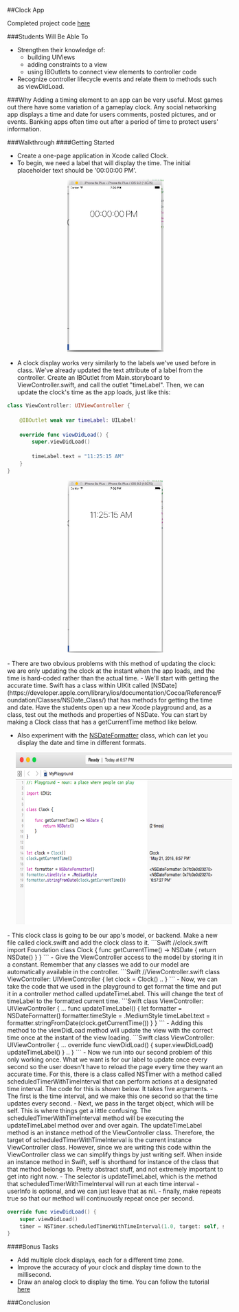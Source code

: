 ##Clock App

Completed project code [here]()

###Students Will Be Able To
- Strengthen their knowledge of:
  - building UIViews
  - adding constraints to a view
  - using IBOutlets to connect view elements to controller code
- Recognize controller lifecycle events and relate them to methods such as viewDidLoad.

###Why
Adding a timing element to an app can be very useful. Most games out there have some variation of a gameplay clock. Any social networking app displays a time and date for users comments, posted pictures, and or events. Banking apps often time out after a period of time to protect users' information.

###Walkthrough
####Getting Started
- Create a one-page application in Xcode called Clock. 
- To begin, we need a label that will display the time. The initial placeholder text should be '00:00:00 PM'.
<p align="center">
  <img src="images/clock-initial-view.png" height="400px" hspace="20">
</p>

- A clock display works very similarly to the labels we've used before in class. We've already updated the text attribute of a label from the controller. Create an IBOutlet from Main.storyboard to ViewController.swift, and call the outlet "timeLabel". Then, we can update the clock's time as the app loads, just like this:
```Swift
class ViewController: UIViewController {

    @IBOutlet weak var timeLabel: UILabel!
    
    override func viewDidLoad() {
        super.viewDidLoad()
        
        timeLabel.text = "11:25:15 AM"
    }
}
```
<p align="center">
  <img src="images/clock-hard-coded-time.png" height="400px" hspace="20">
</p>
- There are two obvious problems with this method of updating the clock: we are only updating the clock at the instant when the app loads, and the time is hard-coded rather than the actual time.
- We'll start with getting the accurate time. Swift has a class within UIKit called [NSDate](https://developer.apple.com/library/ios/documentation/Cocoa/Reference/Foundation/Classes/NSDate_Class/) that has methods for getting the time and date. Have the students open up a new Xcode playground and, as a class, test out the methods and properties of NSDate. You can start by making a Clock class that has a getCurrentTime method like below.

- Also experiment with the [NSDateFormatter](https://developer.apple.com/library/mac/documentation/Cocoa/Reference/Foundation/Classes/NSDateFormatter_Class/) class, which can let you display the date and time in different formats.
<p align="center">
  <img src="images/ns-date-formatter-playground.png" height="400px" hspace="20">
</p>
- This clock class is going to be our app's model, or backend. Make a new file called clock.swift and add the clock class to it.
```Swift
//clock.swift
import Foundation
class Clock {
    func getCurrentTime() -> NSDate {
        return NSDate()
    }
}
```
- Give the ViewController access to the model by storing it in a constant. Remember that any classes we add to our model are automatically available in the controller.
```Swift
//ViewController.swift
class ViewController: UIViewController {
  let clock = Clock()
 ..
}
```
- Now, we can take the code that we used in the playground to get format the time and put it in a controller method called updateTimeLabel. This will change the text of timeLabel to the formatted current time.
```Swift
class ViewController: UIViewController {
 ...
  func updateTimeLabel() {
      let formatter = NSDateFormatter()
      formatter.timeStyle = .MediumStyle
      timeLabel.text = formatter.stringFromDate(clock.getCurrentTime())
  }
}
```
- Adding this method to the viewDidLoad method will update the view with the correct time once at the instant of the view loading.
```Swift
class ViewController: UIViewController {
 ...
  override func viewDidLoad() {
      super.viewDidLoad()
      updateTimeLabel()
  }
  ..
}
```
- Now we run into our second problem of this only working once. What we want is for our label to update once every second so the user doesn't have to reload the page every time they want an accurate time. For this, there is a class called NSTimer with a method called scheduledTimerWithTimeInterval that can perform actions at a designated time interval. The code for this is shown below. It takes five arguments. 
  - The first is the time interval, and we make this one second so that the time updates every second.
  - Next, we pass in the target object, which will be self. This is where things get a little confusing. The scheduledTimerWithTimeInterval method will be executing the updateTimeLabel method over and over again. The updateTimeLabel method is an instance method of the ViewController class. Therefore, the target of scheduledTimerWithTimeInterval is the current instance ViewController class. However, since we are writing this code within the ViewController class we can simplify things by just writing self. When inside an instance method in Swift, self is shorthand for instance of the class that that method belongs to. Pretty abstract stuff, and not extremely important to get into right now.
  - The selector is updateTimeLabel, which is the method that scheduledTimerWithTimeInterval will run at each time interval
  - userInfo is optional, and we can just leave that as nil.
  - finally, make repeats true so that our method will continuously repeat once per second.

```Swift
override func viewDidLoad() {
    super.viewDidLoad()
    timer = NSTimer.scheduledTimerWithTimeInterval(1.0, target: self, selector: "updateTimeLabel", userInfo: nil, repeats: true)
}
```

####Bonus Tasks
- Add multiple clock displays, each for a different time zone.
- Improve the accuracy of your clock and display time down to the millisecond.
- Draw an analog clock to display the time. You can follow the tutorial [here](http://sketchytech.blogspot.com/2014/11/swift-how-to-draw-clock-face-using.html)

###Conclusion

